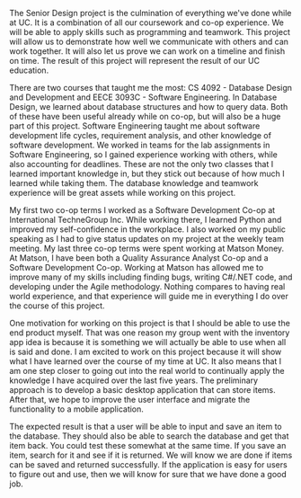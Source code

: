 The Senior Design project is the culmination of everything we've done while at UC.  It is a combination of all our coursework and
co-op experience.  We will be able to apply skills such as programming and teamwork.  This project will allow us to demonstrate
how well we communicate with others and can work together.  It will also let us prove we can work on a timeline and finish on time.
The result of this project will represent the result of our UC education.

There are two courses that taught me the most: CS 4092 - Database Design and Development and EECE 3093C - Software Engineering.
In Database Design, we learned about database structures and how to query data.  Both of these have been useful already while on
co-op, but will also be a huge part of this project.  Software Engineering taught me about software development life cycles,
requirement analysis, and other knowledge of software development.  We worked in teams for the lab assignments in Software Engineering,
so I gained experience working with others, while also accounting for deadlines.  These are not the only two classes that I learned
important knowledge in, but they stick out because of how much I learned while taking them.  The database knowledge and teamwork
experience will be great assets while working on this project.

My first two co-op terms I worked as a Software Development Co-op at International TechneGroup Inc.  While working there, I learned
Python and improved my self-confidence in the workplace.  I also worked on my public speaking as I had to give status updates on my
project at the weekly team meeting.  My last three co-op terms were spent working at Matson Money.  At Matson, I have been both a
Quality Assurance Analyst Co-op and a Software Development Co-op.  Working at Matson has allowed me to improve many of my skills
including finding bugs, writing C#/.NET code, and developing under the Agile methodology.  Nothing compares to having real world
experience, and that experience will guide me in everything I do over the course of this project.

One motivation for working on this project is that I should be able to use the end product myself.  That was one reason my group went
with the inventory app idea is because it is something we will actually be able to use when all is said and done.  I am excited to
work on this project because it will show what I have learned over the course of my time at UC.  It also means that I am one step closer
to going out into the real world to continually apply the knowledge I have acquired over the last five years.  The preliminary approach
is to develop a basic desktop application that can store items.  After that, we hope to improve the user interface and migrate the
functionality to a mobile application.

The expected result is that a user will be able to input and save an item to the database.  They should also be able to search the
database and get that item back.  You could test these somewhat at the same time.  If you save an item, search for it and see if
it is returned.  We will know we are done if items can be saved and returned successfully.  If the application is easy for users to
figure out and use, then we will know for sure that we have done a good job.